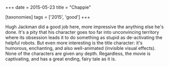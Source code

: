 +++
date = 2015-05-23
title = "Chappie"

[taxonomies]
tags = ['2015', 'good']
+++

Hugh Jackman did a good job here, more impressive the anything else
he\'s done. It\'s a pity that his character goes too far into
unconvincing territory where its obsession leads it to do something as
stupid as de-activating the helpful robots. But even more interesting is
the title character: it\'s humorous, enchanting, and also well-animated
(invisible visual effects). None of the characters are given any depth.
Regardless, the movie is captivating, and has a great ending, fairy tale
as it is.
